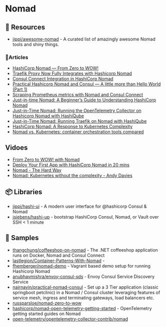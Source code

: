 # Nomad

## 📘 Resources
- [jippi/awesome-nomad](https://github.com/jippi/awesome-nomad) - A curated list of amazingly awesome Nomad tools and shiny things.

### 📕Articles
- [HashiCorp Nomad — From Zero to WOW!](https://medium.com/hashicorp-engineering/hashicorp-nomad-from-zero-to-wow-1615345aa539)
- [Traefik Proxy Now Fully Integrates with Hashicorp Nomad](https://traefik.io/blog/traefik-proxy-fully-integrates-with-hashicorp-nomad/)
- [Consul Connect Integration in HashiCorp Nomad](https://www.hashicorp.com/blog/consul-connect-integration-in-hashicorp-nomad)
- [Practical Hashicorp Nomad and Consul — A little more than Hello World (Part 1)](https://medium.com/navin-nair/practical-hashicorp-nomad-and-consul-a-little-more-than-hello-world-part-1-991d2a54fd64)
- [Scraping Prometheus metrics with Nomad and Consul Connect](https://www.mattmoriarity.com/2021-02-21-scraping-prometheus-metrics-with-nomad-and-consul-connect/)
- [Just-in-time Nomad: A Beginner’s Guide to Understanding HashiCorp Nomad](https://storiesfromtheherd.com/just-in-time-nomad-80f57cd403ca)
- [Just-in-Time Nomad: Running the OpenTelemetry Collector on Hashicorp Nomad with HashiQube](https://storiesfromtheherd.com/just-in-time-nomad-running-the-opentelemetry-collector-on-hashicorp-nomad-with-hashiqube-4eaf009b8382)
- [Just-in-Time Nomad: Running Traefik on Nomad with HashiQube](https://adri-v.medium.com/just-in-time-nomad-running-traefik-on-hashiqube-7d6dfd8ef9d8)
- [HashiCorp Nomad: A Response to Kubernetes Complexity](https://traefik.io/glossary/hashicorp-nomad-101/)
- [Nomad vs. Kubernetes: container orchestration tools compared](https://www.imaginarycloud.com/blog/nomad-vs-kubernetes/)
## Vidoes
- [From Zero to WOW! with Nomad](https://www.youtube.com/watch?v=xl58mjMJjrg)
- [Deploy Your First App with HashiCorp Nomad in 20 mins](https://www.youtube.com/watch?v=SSfuhOLfJUg)
- [Nomad - The Hard Way](https://www.youtube.com/watch?v=31rvngI7vUk)
- [Nomad: Kubernetes without the complexity - Andy Davies](https://www.youtube.com/watch?v=GkmyNBUugg8)

## 📦 Libraries
- [jippi/hashi-ui](https://github.com/jippi/hashi-ui) - A modern user interface for @hashicorp Consul & Nomad
- [jsiebens/hashi-up](https://github.com/jsiebens/hashi-up) - bootstrap HashiCorp Consul, Nomad, or Vault over SSH < 1 minute

## 🚀 Samples
- [thangchung/coffeeshop-on-nomad](https://github.com/thangchung/coffeeshop-on-nomad) - The .NET coffeeshop application runs on Docker, Nomad and Consul Connect
- [lastlegion/Container-Patterns-With-Nomad](https://github.com/lastlegion/Container-Patterns-With-Nomad) - 
- [fhemberger/nomad-demo](https://github.com/fhemberger/nomad-demo) - Vagrant based demo setup for running Hashicorp Nomad
- [anubhavmishra/envoy-consul-sds](https://github.com/anubhavmishra/envoy-consul-sds) - Envoy Consul Service Discovery Service
- [nairnavin/practical-nomad-consul](https://github.com/nairnavin/practical-nomad-consul) - Set up a 3 Tier application (classic springboot petclinic) in a Nomad / Consul cluster leveraging features of service mesh, ingress and terminating gateways, load balancers etc.
- [russparsloe/nomad-zero-to-wow](https://github.com/russparsloe/nomad-zero-to-wow)
- [hashicorp/nomad-open-telemetry-getting-started](https://github.com/hashicorp/nomad-open-telemetry-getting-started) - OpenTelemetry getting started guides on Nomad
- [open-telemetry/opentelemetry-collector-contrib/nomad](https://github.com/open-telemetry/opentelemetry-collector-contrib/tree/main/examples/nomad)